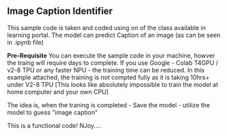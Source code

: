 **Image Caption Identifier**
----------------------------
This sample code is taken and coded using on of the class available in learning portal.
The model can predict Caption of an image (as can be seen in .ipynb file)

**Pre-Requisite**
You can execute the sample code in your machine, howver the traing will require days to complete.
If you use Google - Colab T4GPU / v2-8 TPU or any faster NPU - the training time can be reduced.
In this example attached, the training is not compted fully as it is taking 10hrs+ under V2-8 TPU
[This looks like absolutely impossible to train the model at home computer and your own CPU]

The idea is, when the traning is completed 
     - Save the model
     - utilize the model to guess "image caption"

This is a functional code!
NJoy....
